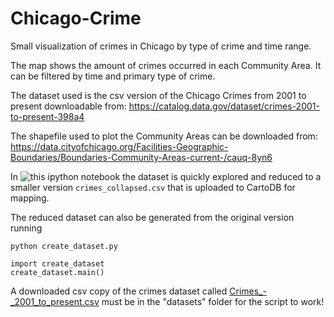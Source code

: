 # Chicago-Crime
Small visualization of crimes in Chicago by type of crime and time range.

The map shows the amount of crimes occurred in each Community Area. It can be filtered by time and primary type of crime.

The dataset used is the csv version of the Chicago Crimes from 2001 to present downloadable from:
https://catalog.data.gov/dataset/crimes-2001-to-present-398a4

The shapefile used to plot the Community Areas can be downloaded from:
https://data.cityofchicago.org/Facilities-Geographic-Boundaries/Boundaries-Community-Areas-current-/cauq-8yn6

In ![this ipython notebook](Chicago-Crime.ipynb) the dataset is quickly explored and reduced to a smaller version `crimes_collapsed.csv` that is uploaded to CartoDB for mapping.

The reduced dataset can also be generated from the original version running

```
python create_dataset.py
```

```
import create_dataset
create_dataset.main()
```

A downloaded csv copy of the crimes dataset called [Crimes_-_2001_to_present.csv](https://data.cityofchicago.org/api/views/ijzp-q8t2/rows.csv?accessType=DOWNLOAD) must be in the "datasets" folder for the script to work!
